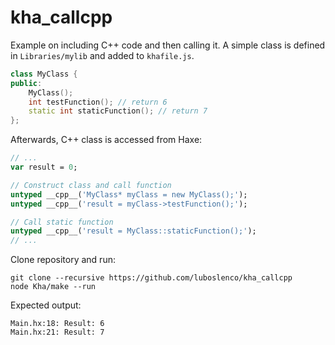 # kha_callcpp

Example on including C++ code and then calling it. A simple class is defined in `Libraries/mylib` and added to `khafile.js`.

```cpp
class MyClass {
public:
	MyClass();
	int testFunction(); // return 6
	static int staticFunction(); // return 7
};
```

Afterwards, C++ class is accessed from Haxe:

```hx
// ...
var result = 0;

// Construct class and call function
untyped __cpp__('MyClass* myClass = new MyClass();');
untyped __cpp__('result = myClass->testFunction();');

// Call static function
untyped __cpp__('result = MyClass::staticFunction();');
// ...
```

Clone repository and run:

```
git clone --recursive https://github.com/luboslenco/kha_callcpp
node Kha/make --run
```

Expected output:

```
Main.hx:18: Result: 6
Main.hx:21: Result: 7
```

